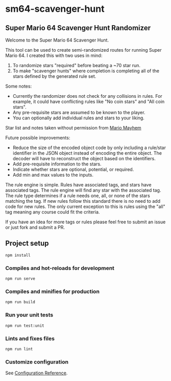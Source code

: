 # sm64-scavenger-hunt

## Super Mario 64 Scavenger Hunt Randomizer
          
Welcome to the Super Mario 64 Scavenger Hunt.

This tool can be used to create semi-randomized routes for running Super Mario 64. I created this with two uses in mind:
1. To randomize stars "required" before beating a ~70 star run.
2. To make "scavenger hunts" where completion is completing all of the stars defined by the generated rule set.
          
Some notes:
* Currently the randomizer does not check for any collisions in rules. For example, it could have conflicting rules like "No coin stars" and "All coin stars".
* Any pre-requisite stars are assumed to be known to the player.
* You can optionally add individual rules and stars to your liking.
            
Star list and notes taken without permission from [Mario Mayhem](https://www.mariomayhem.com/consoles/walkthroughs/mario_64_120_stars_guide.php)            
          
Future possible improvements:
* Reduce the size of the encoded object code by only including a rule/star identifier in the JSON object instead of encoding the entire object. The decoder will have to reconstruct the object based on the identifiers.
* Add pre-requisite information to the stars.
* Indicate whether stars are optional, potential, or required.
* Add min and max values to the inputs.

The rule engine is simple. Rules have associated tags, and stars have associated tags. The rule engine will find any star with the associated tag. The rule type determines if a rule needs one, all, or none of the stars matching the tag. If new rules follow this standard there is no need to add code for new rules. The only current exception to this is rules using the "all" tag meaning any course could fit the criteria.

If you have an idea for more tags or rules please feel free to submit an issue or just fork and submit a PR.

## Project setup
```
npm install
```

### Compiles and hot-reloads for development
```
npm run serve
```

### Compiles and minifies for production
```
npm run build
```

### Run your unit tests
```
npm run test:unit
```

### Lints and fixes files
```
npm run lint
```

### Customize configuration
See [Configuration Reference](https://cli.vuejs.org/config/).
